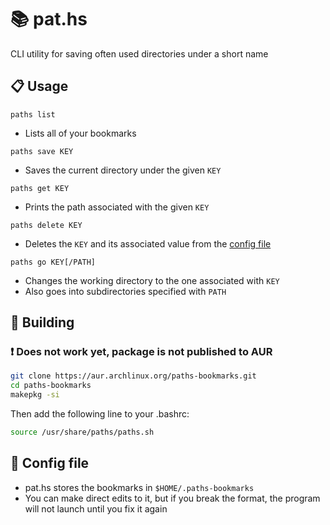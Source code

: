 # 📚 pat.hs

CLI utility for saving often used directories under a short name

## 📋 Usage

`paths list` 
  - Lists all of your bookmarks

`paths save KEY` 
  - Saves the current directory under the given `KEY`

`paths get KEY`
  - Prints the path associated with the given `KEY`

`paths delete KEY`
  - Deletes the `KEY` and its associated value from the [config file](#config-file)

`paths go KEY[/PATH]` 
  - Changes the working directory to the one associated with `KEY`
  - Also goes into subdirectories specified with `PATH`

## 👷 Building

### ❗ Does not work yet, package is not published to AUR</p>

```sh
git clone https://aur.archlinux.org/paths-bookmarks.git
cd paths-bookmarks
makepkg -si
```

Then add the following line to your .bashrc:

```sh
source /usr/share/paths/paths.sh
```

## 🔧 Config file

- pat.hs stores the bookmarks in `$HOME/.paths-bookmarks`
- You can make direct edits to it, but if you break the format, the program will not launch until you fix it again
